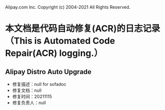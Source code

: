 Alipay.com Inc. Copyright (c) 2004-2021 All Rights Reserved.
# 本文档是代码自动修复(ACR)的日志记录（This is Automated Code Repair(ACR) logging.）
## Alipay Distro Auto Upgrade
- 修复描述：null for sofadoc
- 修复文档：null
- 修复时间：20211115
- 修复负责人：null

